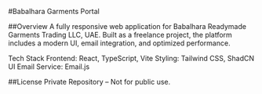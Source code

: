 #Babalhara Garments Portal

##Overview
A fully responsive web application for Babalhara Readymade Garments Trading LLC, UAE. Built as a freelance project, the platform includes a modern UI, email integration, and optimized performance.

Tech Stack
Frontend: React, TypeScript, Vite
Styling: Tailwind CSS, ShadCN UI
Email Service: Email.js


##License
Private Repository – Not for public use.
